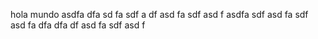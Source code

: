 hola mundo
asdfa
dfa
sd
fa
sdf
a
df
asd
fa
sdf
asd
f
asdfa
sdf
asd
fa
sdf
asd
fa
dfa
dfa
df
asd
fa
sdf
asd
f